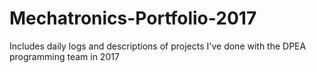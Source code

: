 # Mechatronics-Portfolio-2017
Includes daily logs and descriptions of projects I've done with the DPEA programming team in 2017
